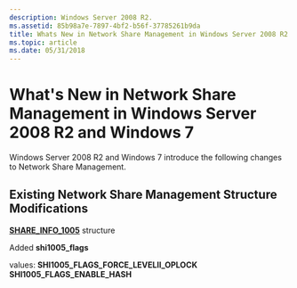 ```yaml
---
description: Windows Server 2008 R2.
ms.assetid: 85b98a7e-7897-4bf2-b56f-37785261b9da
title: Whats New in Network Share Management in Windows Server 2008 R2 and Windows 7
ms.topic: article
ms.date: 05/31/2018
---
```


# What's New in Network Share Management in Windows Server 2008 R2 and Windows 7

Windows Server 2008 R2 and Windows 7 introduce the following changes to Network Share Management.

## Existing Network Share Management Structure Modifications



[**SHARE\_INFO\_1005**](/windows/desktop/api/Lmshare/ns-lmshare-share_info_1005) structure

Added **shi1005\_flags** 

values: **SHI1005\_FLAGS\_FORCE\_LEVELII\_OPLOCK**  **SHI1005\_FLAGS\_ENABLE\_HASH**  


 

 



